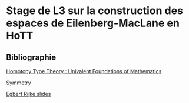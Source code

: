 # Stage de L3 sur la construction des espaces de Eilenberg-MacLane en HoTT

## Bibliographie

[Homotopy Type Theory : Univalent Foundations of Mathematics](https://hott.github.io/book/hott-online-1404-g79e6d60.pdf)

[Symmetry](https://unimath.github.io/SymmetryBook/book.pdf)

[Egbert Rijke slides](https://www.cirm-math.fr/RepOrga/2689/Slides/s_rijke_2.pdf)
